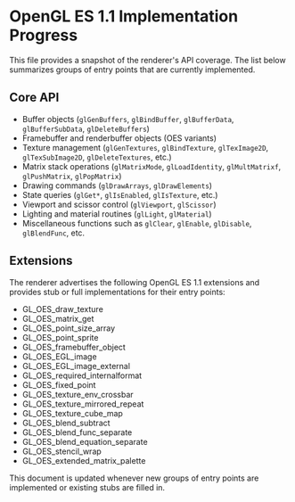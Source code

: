 # OpenGL ES 1.1 Implementation Progress

This file provides a snapshot of the renderer's API coverage. The list
below summarizes groups of entry points that are currently implemented.

## Core API
- Buffer objects (`glGenBuffers`, `glBindBuffer`, `glBufferData`,
  `glBufferSubData`, `glDeleteBuffers`)
- Framebuffer and renderbuffer objects (OES variants)
- Texture management (`glGenTextures`, `glBindTexture`, `glTexImage2D`,
  `glTexSubImage2D`, `glDeleteTextures`, etc.)
- Matrix stack operations (`glMatrixMode`, `glLoadIdentity`,
  `glMultMatrixf`, `glPushMatrix`, `glPopMatrix`)
- Drawing commands (`glDrawArrays`, `glDrawElements`)
- State queries (`glGet*`, `glIsEnabled`, `glIsTexture`, etc.)
- Viewport and scissor control (`glViewport`, `glScissor`)
- Lighting and material routines (`glLight`, `glMaterial`)
- Miscellaneous functions such as `glClear`, `glEnable`, `glDisable`,
  `glBlendFunc`, etc.

## Extensions
The renderer advertises the following OpenGL ES 1.1 extensions and
provides stub or full implementations for their entry points:

- GL_OES_draw_texture
- GL_OES_matrix_get
- GL_OES_point_size_array
- GL_OES_point_sprite
- GL_OES_framebuffer_object
- GL_OES_EGL_image
- GL_OES_EGL_image_external
- GL_OES_required_internalformat
- GL_OES_fixed_point
- GL_OES_texture_env_crossbar
- GL_OES_texture_mirrored_repeat
- GL_OES_texture_cube_map
- GL_OES_blend_subtract
- GL_OES_blend_func_separate
- GL_OES_blend_equation_separate
- GL_OES_stencil_wrap
- GL_OES_extended_matrix_palette

This document is updated whenever new groups of entry points are
implemented or existing stubs are filled in.
